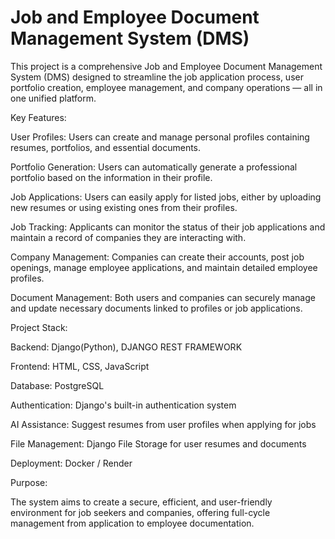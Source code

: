 # Job and Employee Document Management System (DMS)

This project is a comprehensive Job and Employee Document Management System (DMS) designed to streamline the job application process, user portfolio creation, employee management, and company operations — all in one unified platform.

Key Features:

User Profiles:
Users can create and manage personal profiles containing resumes, portfolios, and essential documents.

Portfolio Generation:
Users can automatically generate a professional portfolio based on the information in their profile.

Job Applications:
Users can easily apply for listed jobs, either by uploading new resumes or using existing ones from their profiles.

Job Tracking:
Applicants can monitor the status of their job applications and maintain a record of companies they are interacting with.

Company Management:
Companies can create their accounts, post job openings, manage employee applications, and maintain detailed employee profiles.

Document Management:
Both users and companies can securely manage and update necessary documents linked to profiles or job applications.


Project Stack:

Backend: Django(Python), DJANGO REST FRAMEWORK

Frontend: HTML, CSS, JavaScript

Database: PostgreSQL

Authentication: Django's built-in authentication system

AI Assistance: Suggest resumes from user profiles when applying for jobs

File Management: Django File Storage for user resumes and documents

Deployment: Docker / Render


Purpose:

The system aims to create a secure, efficient, and user-friendly environment for job seekers and companies, offering full-cycle management from application to employee documentation.
